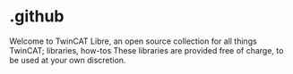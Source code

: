 # .github

Welcome to TwinCAT Libre, an open source collection for all things TwinCAT; libraries, how-tos
These libraries are provided free of charge, to be used at your own discretion. 
